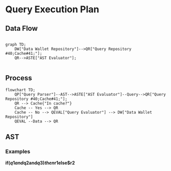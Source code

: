# Query Execution Plan

## Data Flow
```mermaid

graph TD;
    DW["Data Wallet Repository"]-->QR["Query Repository #40;Cache#41;"];
    QR-->ASTE["AST Evaluator"];
    
```

## Process

```mermaid
flowchart TD;
    QP["Query Parser"]--AST-->ASTE["AST Evaluator"]--Query-->QR["Query Repository #40;Cache#41;"];
    QR --> Cache{"In cache?"}
    Cache -- Yes --> QR
    Cache -- No --> QEVAL["Query Evaluator"] --> DW["Data Wallet Repository"]
    QEVAL --Data --> QR
```


## AST

### Examples
**if($q1and$q2and$q3)then$r1else$r2**

<!-- EXPR -> IF COND THEN EXPR ELSE EXPR
```mermaid
graph TD;
    IF-->


``` -->
